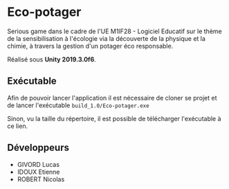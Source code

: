 # Eco-potager

Serious game dans le cadre de l'UE M1IF28 - Logiciel Educatif sur le thème de la sensibilisation à l'écologie via la découverte de la physique et la chimie, à travers la gestion d'un potager éco responsable.

Réalisé sous **Unity 2019.3.0f6**.



## Exécutable

Afin de pouvoir lancer l'application il est nécessaire de cloner se projet et de lancer l'exécutable ``build_1.0/Eco-potager.exe ``

Sinon, vu la taille du répertoire, il est possible de télécharger l'exécutable à ce lien.



## Développeurs

* GIVORD Lucas
* IDOUX Etienne
* ROBERT Nicolas

